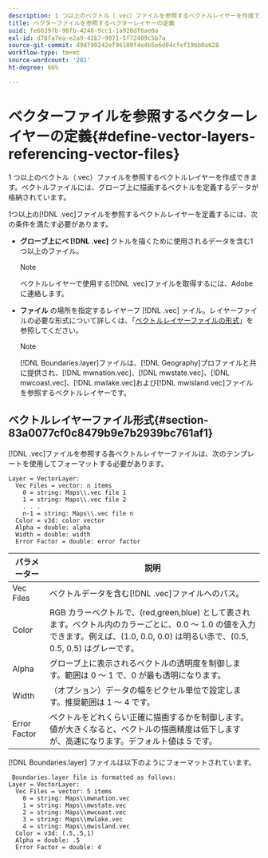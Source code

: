 ```yaml
---
description: 1 つ以上のベクトル（.vec）ファイルを参照するベクトルレイヤーを作成できます。ベクトルファイルには、グローブ上に描画するベクトルを定義するデータが格納されています。
title: ベクターファイルを参照するベクターレイヤーの定義
uuid: fe6639fb-98fb-4246-9cc1-1a928df6ae0a
exl-id: d78fa7ea-e2a9-42b7-9071-5f72409c5b7a
source-git-commit: d9df90242ef96188f4e4b5e6d04cfef196b0a628
workflow-type: tm+mt
source-wordcount: '281'
ht-degree: 66%

---
```


# ベクターファイルを参照するベクターレイヤーの定義{#define-vector-layers-referencing-vector-files}

1 つ以上のベクトル（.vec）ファイルを参照するベクトルレイヤーを作成できます。ベクトルファイルには、グローブ上に描画するベクトルを定義するデータが格納されています。

1つ以上の[!DNL .vec]ファイルを参照するベクトルレイヤーを定義するには、次の条件を満たす必要があります。

* **グローブ上にベ [!DNL .vec]** クトルを描くために使用されるデータを含む1つ以上のファイル。

   >[!NOTE]
   >
   >ベクトルレイヤーで使用する[!DNL .vec]ファイルを取得するには、Adobeに連絡します。

* **ファイル** の場所を指定するレイヤーフ [!DNL .vec] ァイル。レイヤーファイルの必要な形式について詳しくは、「[ベクトルレイヤーファイルの形式](../../../../home/c-get-started/c-im-layers/c-vctr-layers/c-ref-vctr-files.md#section-83a0077cf0c8479b9e7b2939bc761af1)」を参照してください。

   >[!NOTE]
   >
   >[!DNL Boundaries.layer]ファイルは、[!DNL Geography]プロファイルと共に提供され、[!DNL mwnation.vec]、[!DNL mwstate.vec]、[!DNL mwcoast.vec]、[!DNL mwlake.vec]および[!DNL mwisland.vec]ファイルを参照するベクトルレイヤーです。

## ベクトルレイヤーファイル形式{#section-83a0077cf0c8479b9e7b2939bc761af1}

[!DNL .vec]ファイルを参照する各ベクトルレイヤーファイルは、次のテンプレートを使用してフォーマットする必要があります。

```
Layer = VectorLayer:
  Vec Files = vector: n items
    0 = string: Maps\\.vec file 1
    1 = string: Maps\\.vec file 2
    . . .
    n-1 = string: Maps\\.vec file n
  Color = v3d: color vector
  Alpha = double: alpha
  Width = double: width
  Error Factor = double: error factor
```

| パラメーター | 説明 |
|---|---|
| Vec Files | ベクトルデータを含む[!DNL .vec]ファイルへのパス。 |
| Color | RGB カラーベクトルで、(red,green,blue) として表されます。ベクトル内のカラーごとに、0.0 ～ 1.0 の値を入力できます。例えば、(1.0, 0.0, 0.0) は明るい赤で、(0.5, 0.5, 0.5) はグレーです。 |
| Alpha | グローブ上に表示されるベクトルの透明度を制御します。範囲は 0 ～ 1 で、0 が最も透明になります。 |
| Width | （オプション）データの幅をピクセル単位で設定します。推奨範囲は 1 ～ 4 です。 |
| Error Factor | ベクトルをどれくらい正確に描画するかを制御します。値が大きくなると、ベクトルの描画精度は低下しますが、高速になります。デフォルト値は 5 です。 |

[!DNL Boundaries.layer] ファイルは以下のようにフォーマットされています。

```
 Boundaries.layer file is formatted as follows:
Layer = VectorLayer:
  Vec Files = vector: 5 items
    0 = string: Maps\\mwnation.vec
    1 = string: Maps\\mwstate.vec
    2 = string: Maps\\mwcoast.vec
    3 = string: Maps\\mwlake.vec
    4 = string: Maps\\mwisland.vec
  Color = v3d: (.5,.5,1)
  Alpha = double: .5
  Error Factor = double: 4
```
